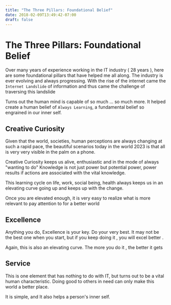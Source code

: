 ```yaml
---
title: "The Three Pillars: Foundational Belief"
date: 2018-02-09T13:49:42-07:00
draft: false
---
```


# The Three Pillars: Foundational Belief

Over many years of experience working in the IT industry ( 28 years ), here are
some foundational pillars that have helped me all along. The industry is ever
evolving and always progressing. With the rise of the internet came the
`Internet Landslide` of information and thus came the challenge of traversing
this landslide

Turns out the human mind is capable of so much ... so much more.
It helped create a human belief of `Always Learning`, a fundamental belief
so engrained in our inner self.

## Creative Curiosity

Given that the world, societies, human perceptions are always changing at such a rapid
pace, the beautiful scenarios today in the world 2023 is that all is very very visible in the
palm on a phone.

Creative Curiosity keeps us alive, enthusiastic and in the mode of always "wanting to do"
Knowledge is not just power but potential power, power results if
actions are associated with the vital knowledge.

This learning cycle on life, work, social being, health always keeps
us in an elevating curve going up and keeps up with the change.

Once you are elevated enough, it is very easy to realize what is more relevant to
pay attention to for a better world

## Excellence

Anything you do, Excellence is your key. Do your very best. It may not be the best
one when you start, but if you keep doing it , you will excel better .

Again, this is also an elevating curve. The more you do it , the better it gets

## Service

This is one element that has nothing to do with IT, but turns out to be a
vital human characteristic. Doing good to others in need can only make this
world a better place.

It is simple, and It also helps a person's inner self.
